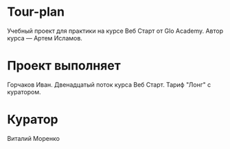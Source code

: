 # Tour-plan
Учебный проект для практики на курсе Веб Старт от Glo Academy. Автор курса — Артем Исламов.


# Проект выполняет
Горчаков Иван. Двенадцатый поток курса Веб Старт. Тариф "Лонг" с куратором.


# Куратор
Виталий Моренко